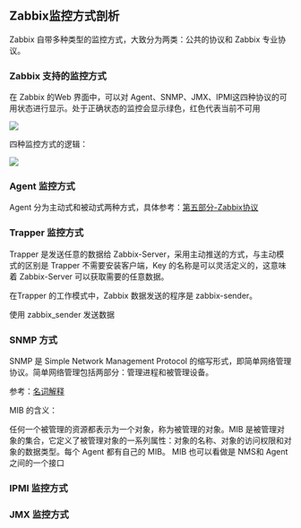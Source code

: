 ## Zabbix监控方式剖析

Zabbix 自带多种类型的监控方式，大致分为两类：公共的协议和 Zabbix 专业协议。

### Zabbix 支持的监控方式

在 Zabbix 的Web 界面中，可以对 Agent、SNMP、JMX、IPMI这四种协议的可用状态进行显示。处于正确状态的监控会显示绿色，红色代表当前不可用

<div>
    <image src="../img/zabbix-mon.png"></image>
</div>

四种监控方式的逻辑：

<div>
    <image src="../img/zabbix-mon1.png"></image>
</div>

### Agent 监控方式

Agent 分为主动式和被动式两种方式，具体参考：[第五部分-Zabbix协议](<https://github.com/tangming579/Zabbix/blob/master/note/5-%E7%AC%AC%E4%BA%94%E9%83%A8%E5%88%86-Zabbix%E5%8D%8F%E8%AE%AE.md>)

### Trapper 监控方式

Trapper 是发送任意的数据给 Zabbix-Server，采用主动推送的方式，与主动模式的区别是 Trapper 不需要安装客户端，Key 的名称是可以灵活定义的，这意味着 Zabbix-Server 可以获取需要的任意数据。

在Trapper 的工作模式中，Zabbix 数据发送的程序是 zabbix-sender。

使用 zabbix_sender 发送数据

### SNMP 方式

SNMP 是 Simple Network Management Protocol 的缩写形式，即简单网络管理协议。简单网络管理包括两部分：管理进程和被管理设备。

参考：[名词解释](https://github.com/tangming579/Zabbix/blob/master/note/%E5%90%8D%E8%AF%8D%E8%A7%A3%E9%87%8A.md)

MIB 的含义：

任何一个被管理的资源都表示为一个对象，称为被管理的对象。MIB 是被管理对象的集合，它定义了被管理对象的一系列属性：对象的名称、对象的访问权限和对象的数据类型。每个 Agent 都有自己的 MIB。 MIB 也可以看做是 NMS和 Agent 之间的一个接口

### IPMI 监控方式



### JMX 监控方式

